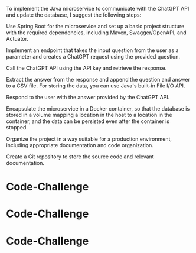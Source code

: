 To implement the Java microservice to communicate with the ChatGPT API and update the database, I suggest the following steps:

Use Spring Boot for the microservice and set up a basic project structure with the required dependencies, including Maven, Swagger/OpenAPI, and Actuator.

Implement an endpoint that takes the input question from the user as a parameter and creates a ChatGPT request using the provided question.

Call the ChatGPT API using the API key and retrieve the response.

Extract the answer from the response and append the question and answer to a CSV file. For storing the data, you can use Java's built-in File I/O API.

Respond to the user with the answer provided by the ChatGPT API.

Encapsulate the microservice in a Docker container, so that the database is stored in a volume mapping a location in the host to a location in the container, and the data can be persisted even after the container is stopped.

Organize the project in a way suitable for a production environment, including appropriate documentation and code organization.

Create a Git repository to store the source code and relevant documentation.
# Code-Challenge
# Code-Challenge
# Code-Challenge
